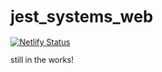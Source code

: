 # jest_systems_web

[![Netlify Status](https://api.netlify.com/api/v1/badges/8d463f7c-15b3-4b40-801a-d979c6398fc1/deploy-status)](https://app.netlify.com/sites/jest-systems/deploys)

still in the works!